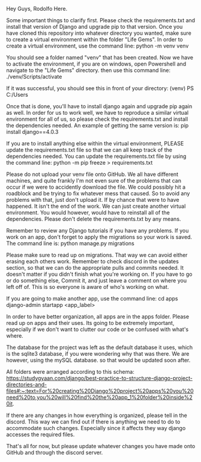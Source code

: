 Hey Guys, Rodolfo Here.

Some important things to clarify first. Please check the requirements.txt and install that version of Django and upgrade pip to that version. Once you have cloned this repository into whatever directory you wanted, make sure to create a virtual environment within the folder "Life Gems". In order to create a virtual environment, use the command line:
  python -m venv venv

You should see a folder named "venv" that has been created. Now we have to activate the environment, if you are on windows, open Powershell and navigate to the "Life Gems" directory. then use this command line:
  ./venv/Scripts/activate

If it was successful, you should see this in front of your directory:
  (venv) PS C:/Users

Once that is done, you'll have to install django again and upgrade pip again as well. In order for us to work well, we have to reproduce a similar virtual environment for all of us, so please check the requirements.txt and install the dependencies needed. An example of getting the same version is:
  pip install django==4.0.3

If you are to install anything else within the virtual environment, PLEASE update the requirements.txt file so that we can all keep track of the dependencies needed. You can update the requirements.txt file by using the command line:
  python -m pip freeze > requirements.txt

Please do not upload your venv file onto GitHub. We all have different machines, and quite frankly I'm not even sure of the problems that can occur if we were to accidently download the file. We could possibly hit a roadblock and be trying to fix whatever mess that caused. So to avoid any problems with that, just don't upload it. If by chance that were to have happened. It isn't the end of the work. We can just create another virtual environment. You would however, would have to reinstall all of the dependencies. Please don't delete the requirements.txt by any means. 

Remember to review any Django tutorials if you have any problems. If you work on an app, don't forget to apply the migrations so your work is saved. The command line is:
  python manage.py migrations

Please make sure to read up on migrations. That way we can avoid either erasing each others work. Remember to check discord in the updates section, so that we can do the appropriate pulls and commits needed. It doesn't matter if you didn't finish what you're working on. If you have to go or do something else, Commit it, and just leave a comment on where you left off of. This is so everyone is aware of who's working on what. 

If you are going to make another app, use the command line:
  cd apps
  django-admin startapp <app_label>

In order to have better organization, all apps are in the apps folder. Please read up on apps and their uses. Its going to be extremely important, especially if we don't want to clutter our code or be confused with what's where.

The database for the project was left as the default database it uses, which is the sqlite3 database, if you were wondering why that was there. We are however, using the mySQL database. so that would be updated soon after. 

All folders were arranged according to this schema:
  https://studygyaan.com/django/best-practice-to-structure-django-project-directories-and-files#:~:text=For%20creating%20Django%20project%20apps%20you%20need%20to,you%20will%20find%20the%20app_1%20folder%20inside%20it.

If there are any changes in how everything is organized, please tell in the discord. This way we can find out if there is anything we need to do to accommodate such changes. Especially since it affects they way django accesses the required files.

That's all for now,  but please update whatever changes you have made onto GitHub and through the discord server.